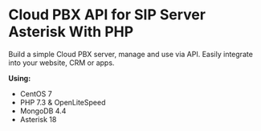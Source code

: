 <h1>Cloud PBX API for SIP Server Asterisk With PHP</h1>
Build a simple Cloud PBX server, manage and use via API. Easily integrate into your website, CRM or apps.


**Using:**
  - CentOS 7
  - PHP 7.3 & OpenLiteSpeed
  - MongoDB 4.4
  - Asterisk 18
